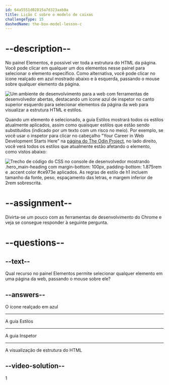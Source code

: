 ```yaml
---
id: 64a5551d02815a7d323aab8a
title: Lição C sobre o modelo de caixas
challengeType: 15
dashedName: the-box-model-lesson-c
--- 
```

# --description--

No painel Elementos, é possível ver toda a estrutura do HTML da página. Você pode clicar em qualquer um dos elementos nesse painel para selecionar o elemento específico. Como alternativa, você pode clicar no ícone realçado em azul mostrado abaixo e à esquerda, passando o mouse sobre qualquer elemento da página.

<img src="https://cdn.freecodecamp.org/curriculum/odin-project/the-box-model/inspector-icon.png" alt="Um ambiente de desenvolvimento para a web com ferramentas de desenvolvedor abertas, destacando um ícone azul de inspetor no canto superior esquerdo para selecionar elementos da página da web para visualizar a estrutura HTML e estilos." />

Quando um elemento é selecionado, a guia Estilos mostrará todos os estilos atualmente aplicados, assim como quaisquer estilos que estão sendo substituídos (indicado por um texto com um risco no meio). Por exemplo, se você usar o inspetor para clicar no cabeçalho "Your Career in Web Development Starts Here" na <a href="https://www.theodinproject.com/" target="_blank">página do The Odin Project</a>, no lado direito, você verá todos os estilos que atualmente estão afetando o elemento, como vistos abaixo:

<img src="https://cdn.freecodecamp.org/curriculum/odin-project/the-box-model/overwritten-style.png" alt="Trecho de código do CSS no console de desenvolvedor mostrando .hero_main-heading com margin-bottom: 100px, padding-bottom: 1.875rem e .accent color #ce973e aplicados. As regras de estilo de h1 incluem tamanho da fonte, peso, espaçamento das letras, e margem inferior de 2rem sobrescrita." />

# --assignment--

Divirta-se um pouco com as ferramentas de desenvolvimento do Chrome e veja se consegue responder à seguinte pergunta.

# --questions--

## --text--

Qual recurso no painel Elementos permite selecionar qualquer elemento em uma página da web, passando o mouse sobre ele?

## --answers--

O ícone realçado em azul

---

A guia Estilos

---

A guia Inspetor

---

A visualização de estrutura do HTML


## --video-solution--

1
